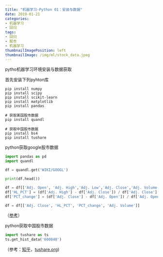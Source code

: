 ```yaml
---
title: "机器学习-Python 01：安装与数据"
date: 2019-01-21
categories:
- 机器学习
- 回归
tags:
- 回归
- 股市
- 机器学习
thumbnailImagePosition: left
thumbnailImage: /img/ml/stock_data.jpeg
---
```


pytho机器学习环境安装与数据获取

<!--more-->

首先安装下列pyhton库

```shell
pip install numpy
pip install scipy
pip install scikit-learn
pip install matplotlib
pip install pandas

# 获取美国股市数据
pip install quandl

# 获取中国股市数据
pip install bs4
pip install tushare
```



python获取google股市数据

```python
import pandas as pd 
import quandl

df = quandl.get('WIKI/GOOGL')

print(df.head())

df = df[['Adj. Open', 'Adj. High','Adj. Low','Adj. Close','Adj. Volume', ]]
df['HL_PCT'] = (df['Adj. High'] - df['Adj. Close']) / df['Adj. Close'] * 100
df['PCT_change'] = (df['Adj. Close'] - df['Adj. Open']) / df['Adj. Open'] * 100

df = df[['Adj. Close', 'HL_PCT', 'PCT_change', 'Adj. Volume']]

```

（[参考](https://pythonprogramming.net/regression-introduction-machine-learning-tutorial/?completed=/machine-learning-tutorial-python-introduction/)）

python获取中国股市数据

```python
import tushare as ts
ts.get_hist_data('600848')
```

（参考：[知乎](https://www.zhihu.com/question/22145919)，[tushare.org](http://tushare.org/trading.html#id2))